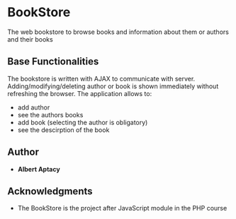 # BookStore

The web bookstore to browse books and information about them or authors and their books

## Base Functionalities

The bookstore is written with AJAX to communicate with server. Adding/modifying/deleting author or book is shown immediately without refreshing the browser.
The application allows to:
- add author
- see the authors books
- add book (selecting the author is obligatory)
- see the descirption of the book

## Author

* **Albert Aptacy**


## Acknowledgments

* The BookStore is the project after JavaScript module in the PHP course



